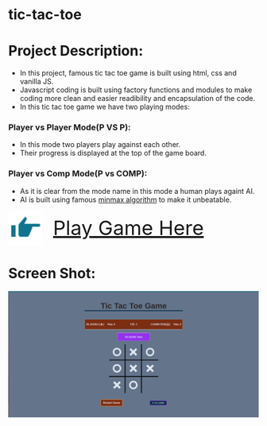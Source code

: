 # tic-tac-toe

# Project Description:

-    In this project, famous tic tac toe game is built using html, css and vanilla JS.
-    Javascript coding is built using factory functions and modules to make coding more clean and easier readibility and encapsulation of the code.
-    In this tic tac toe game we have two playing modes:

### Player vs Player Mode(P VS P):

-    In this mode two players play against each other.
-    Their progress is displayed at the top of the game board.

### Player vs Comp Mode(P vs COMP):

-    As it is clear from the mode name in this mode a human plays againt AI.
-    AI is built using famous [minmax algorithm](https://en.wikipedia.org/wiki/Minimax) to make it unbeatable.
<div style="display: flex; gap: 20px; align-items: center;
font-size: 40px">
  <img src="./icons/hand-pointing-right.svg" alt="Hand pointing right" style="width: 70px;">
  <a href="https://full-stackninja.github.io/tic-tac-toe/">Play Game Here</a>
</div>

# Screen Shot:

<img src ="./tic-tac-toe-screenshot.png" alt= "tic tac toe game screen shot">
